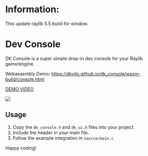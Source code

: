 # Information:
  This update raylib 5.5 build for window.


# Dev Console

DK Console is a super simple drop-in dev console for your Raylib game/engine.

Webassembly Demo: https://dkvilo.github.io/dk_console/wasm-build/console.html

[DEMO VIDEO](https://www.youtube.com/watch?v=c6IXiEBWHXk)

<img src="https://github.com/dkvilo/dk_console/blob/master/Resources/prev.png" />

## Usage

1. Copy the `dk_console.h` and `dk_ui.h` files into your project.
2. Include the header in your main file.
3. Follow the example integration in `source/main.c`

Happy coding!
